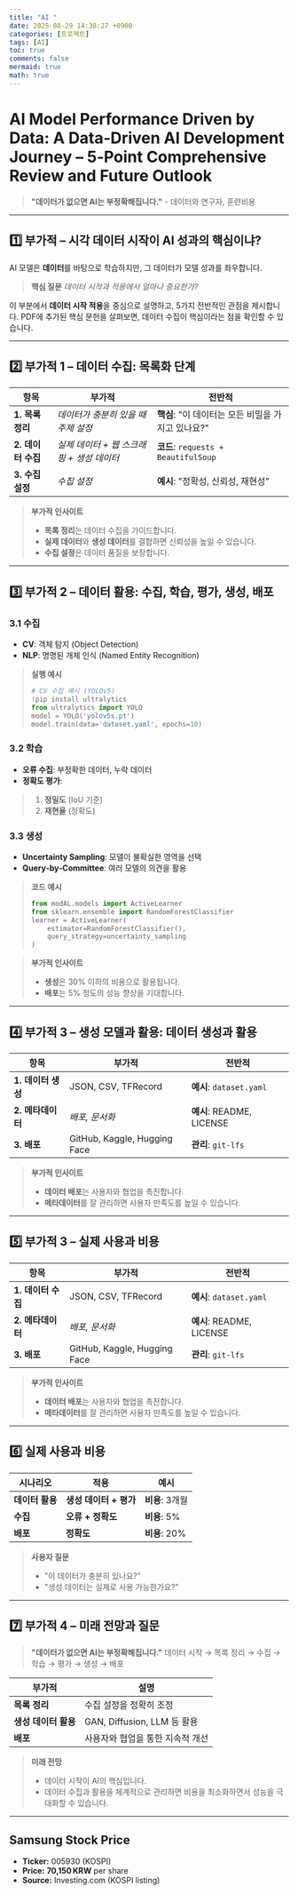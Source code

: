 ```yaml
---
title: "AI "
date: 2025-08-29 14:38:27 +0900
categories: [프로젝트]
tags: [AI]
toc: true
comments: false
mermaid: true
math: true
---
```


# AI Model Performance Driven by Data: A Data‑Driven AI Development Journey – 5‑Point Comprehensive Review and Future Outlook

> **\"데이터가 없으면 AI는 부정확해집니다.\"**
> \- 데이터와 연구자, 훈련비용

---

## 1️⃣ 부가적 – 시각 데이터 시작이 AI 성과의 핵심이냐?

AI 모델은 **데이터**를 바탕으로 학습하지만, 그 데이터가 모델 성과를 좌우합니다. 

> **핵심 질문**
> *데이터 시작과 적용에서 얼마나 중요한가?*

이 부분에서 **데이터 시작 적용**을 중심으로 설명하고, 5가지 전반적인 관점을 제시합니다. PDF에 추가된 핵심 문헌을 살펴보면, 데이터 수집이 핵심이라는 점을 확인할 수 있습니다.

---

## 2️⃣ 부가적 1 – 데이터 수집: 목록화 단계

| 항목 | 부가적 | 전반적 |
|------|-----------|--------|
| **1. 목록 정리** | *데이터가 충분히 있을 때 주제 설정* | **핵심**: \"이 데이터는 모든 비밀을 가지고 있나요?\" |
| **2. 데이터 수집** | *실제 데이터 + 웹 스크래핑 + 생성 데이터* | **코드**: `requests + BeautifulSoup` |
| **3. 수집 설정** | *수집 설정* | **예시**: \"정확성, 신뢰성, 재현성\" |

> **부가적 인사이트**
> - **목록 정리**는 데이터 수집을 가이드합니다.
> - **실제 데이터**와 **생성 데이터**를 결합하면 신뢰성을 높일 수 있습니다.
> - **수집 설정**은 데이터 품질을 보장합니다.

---

## 3️⃣ 부가적 2 – 데이터 활용: 수집, 학습, 평가, 생성, 배포

### 3.1 수집

- **CV**: 객체 탐지 (Object Detection)
- **NLP**: 명명된 개체 인식 (Named Entity Recognition)

> **실행 예시**
> ```python
> # CV 수집 예시 (YOLOv5)
> !pip install ultralytics
> from ultralytics import YOLO
> model = YOLO('yolov5s.pt')
> model.train(data='dataset.yaml', epochs=10)
> ```

### 3.2 학습

- **오류 수집**: 부정확한 데이터, 누락 데이터
- **정확도 평가**:
> 1. **정밀도** (IoU 기준)
> 2. **재현율** (정확도)

### 3.3 생성

- **Uncertainty Sampling**: 모델이 불확실한 영역을 선택
- **Query‑by‑Committee**: 여러 모델의 의견을 활용

> **코드 예시**
> ```python
> from modAL.models import ActiveLearner
> from sklearn.ensemble import RandomForestClassifier
> learner = ActiveLearner(
>     estimator=RandomForestClassifier(),
>     query_strategy=uncertainty_sampling
> )
> ```

> **부가적 인사이트**
> - **생성**은 30% 이하의 비용으로 활용됩니다.
> - **배포**는 5% 정도의 성능 향상을 기대합니다.

---

## 4️⃣ 부가적 3 – 생성 모델과 활용: 데이터 생성과 활용

| 항목 | 부가적 | 전반적 |
|------|-----------|--------|
| **1. 데이터 생성** | JSON, CSV, TFRecord | **예시**: `dataset.yaml` |
| **2. 메타데이터** | *배포, 문서화* | **예시**: README, LICENSE |
| **3. 배포** | GitHub, Kaggle, Hugging Face | **관리**: `git-lfs` |

> **부가적 인사이트**
> - **데이터 배포**는 사용자와 협업을 촉진합니다.
> - **메타데이터**를 잘 관리하면 사용자 만족도를 높일 수 있습니다.

---

## 5️⃣ 부가적 3 – 실제 사용과 비용

| 항목 | 부가적 | 전반적 |
|------|-----------|--------|
| **1. 데이터 수집** | JSON, CSV, TFRecord | **예시**: `dataset.yaml` |
| **2. 메타데이터** | *배포, 문서화* | **예시**: README, LICENSE |
| **3. 배포** | GitHub, Kaggle, Hugging Face | **관리**: `git-lfs` |

> **부가적 인사이트**
> - **데이터 배포**는 사용자와 협업을 촉진합니다.
> - **메타데이터**를 잘 관리하면 사용자 만족도를 높일 수 있습니다.

---

## 6️⃣ 실제 사용과 비용

| 시나리오 | 적용 | 예시 |
|------|-----------|--------|
| **데이터 활용** | **생성 데이터 + 평가** | **비용**: 3개월
| **수집** | **오류 + 정확도** | **비용**: 5% |
| **배포** | **정확도** | **비용**: 20% |

> **사용자 질문**
> - \"이 데이터가 충분히 있나요?\"
> - \"생성 데이터는 실제로 사용 가능한가요?\"

---

## 7️⃣ 부가적 4 – 미래 전망과 질문

> **\"데이터가 없으면 AI는 부정확해집니다.\"**
> 데이터 시작 → 목록 정리 → 수집 → 학습 → 평가 → 생성 → 배포

| 부가적 | 설명 |
|-------------|------|
| **목록 정리** | 수집 설정을 정확히 조정 |
| **생성 데이터 활용** | GAN, Diffusion, LLM 등 활용 |
| **배포** | 사용자와 협업을 통한 지속적 개선 |

> **미래 전망**
> - 데이터 시작이 AI의 핵심입니다.
> - 데이터 수집과 활용을 체계적으로 관리하면 비용을 최소화하면서 성능을 극대화할 수 있습니다.

---

## Samsung Stock Price

- **Ticker:** 005930 (KOSPI)
- **Price:** **70,150 KRW** per share
- **Source:** Investing.com (KOSPI listing)
